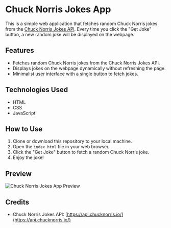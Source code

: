 # Chuck Norris Jokes App

This is a simple web application that fetches random Chuck Norris jokes from the [Chuck Norris Jokes API](https://api.chucknorris.io/). Every time you click the "Get Joke" button, a new random joke will be displayed on the webpage.

## Features

- Fetches random Chuck Norris jokes from the Chuck Norris Jokes API.
- Displays jokes on the webpage dynamically without refreshing the page.
- Minimalist user interface with a single button to fetch jokes.

## Technologies Used

- HTML
- CSS
- JavaScript

## How to Use

1. Clone or download this repository to your local machine.
2. Open the `index.html` file in your web browser.
3. Click the "Get Joke" button to fetch a random Chuck Norris joke.
4. Enjoy the joke!

## Preview

![Chuck Norris Jokes App Preview](preview.png)

## Credits

- Chuck Norris Jokes API: [https://api.chucknorris.io/](https://api.chucknorris.io/)
